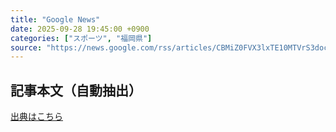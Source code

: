 ```yaml
---
title: "Google News"
date: 2025-09-28 19:45:00 +0900
categories: ["スポーツ", "福岡県"]
source: "https://news.google.com/rss/articles/CBMiZ0FVX3lxTE10MTVrS3docnFZTFVnbzBGOEdyQmRKSGNLbDdhT0VNVVVtTFBaYktDNWVLT2ZaZFRXbWpsREhCd3BtQ29wbkkydmlVZzd3NWQ2alVvTHF1dlpiWDR5eTdjMEpBbmVjNlk?oc=5"
---
```


## 記事本文（自動抽出）
<body class="y0K44d EA71Tc" id="readabilityBody"></body>

[出典はこちら](https://news.google.com/rss/articles/CBMiZ0FVX3lxTE10MTVrS3docnFZTFVnbzBGOEdyQmRKSGNLbDdhT0VNVVVtTFBaYktDNWVLT2ZaZFRXbWpsREhCd3BtQ29wbkkydmlVZzd3NWQ2alVvTHF1dlpiWDR5eTdjMEpBbmVjNlk?oc=5)
